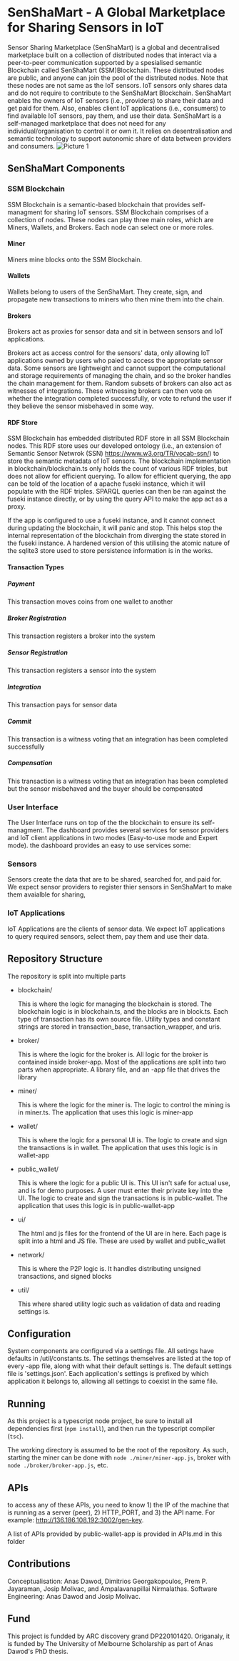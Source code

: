 #  SenShaMart - A Global Marketplace for Sharing Sensors in IoT
Sensor Sharing Marketplace (SenShaMart) is a global and decentralised marketplace built on a collection of distributed nodes that interact via a peer-to-peer communication supported by a spesialised semantic Blockchain called SenShaMart (SSM)Blockchain. These distributed nodes are public, and anyone can join the pool of the distributed nodes. Note that these nodes are not same as the IoT sensors. IoT sensors only shares data and do not require to contribute to the SenShaMart Blockchain. 
SenShaMart enables the owners of IoT sensors (i.e., providers) to share their data and get paid for them. Also, enables client IoT applications (i.e., consumers) to find available IoT sensors, pay them, and use their data. 
SenShaMart is a self-managed marketplace that does not need for any individual/organisation to control it or own it. It relies on desentralisation and semantic technology to support autonomic share of data between providers and consumers.
![Picture 1](https://github.com/SwinIoTLab/SenShaMart/assets/43335798/17fbd32d-864b-427f-a43c-5836794a3424)



## SenShaMart Components

### SSM Blockchain
SSM Blockchain is a semantic-based blockchain that provides self-managment for sharing IoT sensors. SSM Blockchain comprises of a collection of nodes. These nodes can play three main roles, which are Miners, Wallets, and Brokers. Each node can select one or more roles.
#### Miner
  
Miners mine blocks onto the SSM Blockchain.

#### Wallets
  
Wallets belong to users of the SenShaMart. They create, sign, and propagate new transactions to miners who then mine them into the chain.

#### Brokers
  
Brokers act as proxies for sensor data and sit in between sensors and IoT applications. 

Brokers act as access control for the sensors' data, only allowing IoT applications owned by users who paied to access the appropriate sensor data. Some sensors are lightweight and cannot support the computational and storage requirements of managing the chain, and so the broker handles the chain management for them.
Random subsets of brokers can also act as witnesses of integrations.
These witnessing brokers can then vote on whether the integration completed successfully, or vote to refund the user if they believe the sensor misbehaved in some way.

#### RDF Store

SSM Blockchain has embedded distributed RDF store in all SSM Blockchain nodes. This RDF store uses our developed ontology (i.e., an extension of Semantic Sensor Netwrok (SSN) https://www.w3.org/TR/vocab-ssn/) to store the semantic metadata of IoT sensors.  The blockchain implementation in blockchain/blockchain.ts only holds the count of various RDF triples, but does not allow for efficient querying.
To allow for efficient querying, the app can be told of the location of a apache fuseki instance, which it will populate with the RDF triples.
SPARQL queries can then be ran against the fuseki instance directly, or by using the query API to make the app act as a proxy.

If the app is configured to use a fuseki instance, and it cannot connect during updating the blockchain, it will panic and stop.
This helps stop the internal representation of the blockchain from diverging the state stored in the fuseki instance.
A hardened version of this utilising the atomic nature of the sqlite3 store used to store persistence information is in the works.

#### Transaction Types

##### Payment
  This transaction moves coins from one wallet to another

##### Broker Registration
  This transaction registers a broker into the system

##### Sensor Registration
  This transaction registers a sensor into the system

##### Integration
  This transaction pays for sensor data

##### Commit
  This transaction is a witness voting that an integration has been completed successfully

##### Compensation
  This transaction is a witness voting that an integration has been completed but the sensor misbehaved and the buyer should be compensated
### User Interface
The User Interface runs on top of the the blockchain to ensure its self-managment. The dashboard provides several services for sensor providers and IoT client applications in two modes (Easy-to-use mode and Expert mode). the dashboard provides an easy to use services  some:


### Sensors

Sensors create the data that are to be shared, searched for, and paid for. We expect sensor providers to register thier sensors in SenShaMart to make them avaialble for sharing,

### IoT Applications
  
IoT Applications are the clients of sensor data. We expect IoT applications to query required sensors, select them, pay them and use their data.



## Repository Structure

The repository is split into multiple parts

- blockchain/

  This is where the logic for managing the blockchain is stored.
  The blockchain logic is in blockchain.ts, and the blocks are in block.ts.
  Each type of transaction has its own source file.
  Utility types and constant strings are stored in transaction_base, transaction_wrapper, and uris.

- broker/

  This is where the logic for the broker is.
  All logic for the broker is contained inside broker-app.
  Most of the applications are split into two parts when appropriate.
  A library file, and an -app file that drives the library

- miner/

  This is where the logic for the miner is.
  The logic to control the mining is in miner.ts. The application that uses this logic is miner-app

- wallet/

  This is where the logic for a personal UI is.
  The logic to create and sign the transactions is in wallet. The application that uses this logic is in wallet-app

- public_wallet/

  This is where the logic for a public UI is. This UI isn't safe for actual use, and is for demo purposes. A user must enter their private key into the UI.
  The logic to create and sign the transactions is in public-wallet. The application that uses this logic is in public-wallet-app

- ui/

  The html and js files for the frontend of the UI are in here. Each page is split into a html and JS file. These are used by wallet and public_wallet
  
- network/

  This is where the P2P logic is. It handles distributing unsigned transactions, and signed blocks

- util/

  This where shared utility logic such as validation of data and reading settings is.

## Configuration

System components are configured via a settings file.
All setings have defaults in /util/constants.ts.
The settings themselves are listed at the top of every -app file, along with what their default settings is.
The default settings file is 'settings.json'.
Each application's settings is prefixed by which application it belongs to, allowing all settings to coexist in the same file.


## Running

As this project is a typescript node project, be sure to install all dependencies first (`npm install`), and then run the typescript compiler (`tsc`).

The working directory is assumed to be the root of the repository.
As such, starting the miner can be done with `node ./miner/miner-app.js`, broker with `node ./broker/broker-app.js`, etc.

## APIs
to access any of these APIs, you need to know 1) the IP of the machine that is running as a server (peer), 2) HTTP_PORT, and 3) the API name. For example: http://136.186.108.192:3002/gen-key.

A list of APIs provided by public-wallet-app is provided in APIs.md in this folder

## Contributions
Conceptualisation: Anas Dawod, Dimitrios Georgakopoulos, Prem P. Jayaraman, Josip Molivac, and Ampalavanapillai Nirmalathas.
Software Engineering: Anas Dawod and Josip Molivac.

## Fund
This project is fundded by ARC discovery grand DP220101420. Origanaly, it is funded by The University of Melbourne Scholarship as part of Anas Dawod's PhD thesis.
